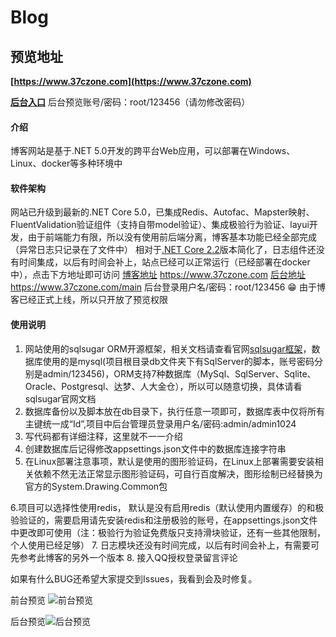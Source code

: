 # Blog

## 预览地址
 **[https://www.37czone.com](https://www.37czone.com)** 

 **[后台入口](https://www.37czone.com/Main/Login/Index)** 
后台预览账号/密码：root/123456（请勿修改密码）

#### 介绍
博客网站是基于.NET 5.0开发的跨平台Web应用，可以部署在Windows、Linux、docker等多种环境中

#### 软件架构
网站已升级到最新的.NET Core 5.0，已集成Redis、Autofac、Mapster映射、FluentValidation验证组件（支持自带model验证）、集成极验行为验证、layui开发，由于前端能力有限，所以没有使用前后端分离，博客基本功能已经全部完成（异常日志只记录在了文件中）
相对于[.NET Core 2.2](https://gitee.com/miss_you/Blog/tree/master/)版本简化了，日志组件还没有时间集成，以后有时间会补上，站点已经可以正常运行（已经部署在docker中），点击下方地址即可访问
[博客地址](https://www.37czone.com) https://www.37czone.com
[后台地址](https://[输入链接说明](https://www.37czone.com/main)) https://www.37czone.com/main
后台登录用户名/密码：root/123456
 :grin: 由于博客已经正式上线，所以只开放了预览权限


#### 使用说明

1. 网站使用的sqlsugar ORM开源框架，相关文档请查看官网[sqlsugar框架](http://www.codeisbug.com/)，数据库使用的是mysql(项目根目录db文件夹下有SqlServer的脚本，账号密码分别是admin/123456)，ORM支持7种数据库（MySql、SqlServer、Sqlite、Oracle、Postgresql、达梦、人大金仓），所以可以随意切换，具体请看sqlsugar官网文档
2. 数据库备份以及脚本放在db目录下，执行任意一项即可，数据库表中仅将所有主键统一成“Id”,项目中后台管理员登录用户名/密码:admin/admin1024
3. 写代码都有详细注释，这里就不一一介绍
4. 创建数据库后记得修改appsettings.json文件中的数据库连接字符串
5. 在Linux部署注意事项，默认是使用的图形验证码，在Linux上部署需要安装相关依赖不然无法正常显示图形验证码，可自行百度解决，图形绘制已经替换为官方的System.Drawing.Common包

6.项目可以选择性使用redis， 默认是没有启用redis（默认使用内置缓存）的和极验验证的，需要启用请先安装redis和注册极验的账号，在appsettings.json文件中更改即可使用（注：极验行为验证免费版只支持滑块验证，还有一些其他限制，个人使用已经足够）
7. 日志模块还没有时间完成，以后有时间会补上，有需要可先参考此博客的另外一个版本
8. 接入QQ授权登录留言评论

如果有什么BUG还希望大家提交到Issues，我看到会及时修复。

前台预览
![前台预览](https://images.gitee.com/uploads/images/2019/0122/094841_7b096768_967952.png "37℃空间-个人博客.png")

后台预览![后台预览](https://images.gitee.com/uploads/images/2019/0122/095015_2d0d64ad_967952.png "后台管理系统.png")

